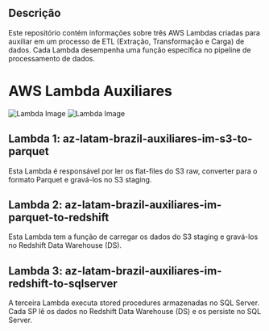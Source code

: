## Descrição

Este repositório contém informações sobre três AWS Lambdas criadas para auxiliar em um processo de ETL (Extração, Transformação e Carga) de dados. Cada Lambda desempenha uma função específica no pipeline de processamento de dados.

# AWS Lambda Auxiliares

![Lambda Image](https://github.com/eduardotas/AWS_Lambda_Auxiliares/assets/94205221/94ca367e-bafe-4147-b0d5-cc8e7503acdd)
![Lambda Image](https://github.com/eduardotas/AWS_Lambda_Auxiliares/assets/94205221/9887a0e3-0539-4282-a4e8-6677804020dc)

## Lambda 1: az-latam-brazil-auxiliares-im-s3-to-parquet

Esta Lambda é responsável por ler os flat-files do S3 raw, converter para o formato Parquet e gravá-los no S3 staging.

## Lambda 2: az-latam-brazil-auxiliares-im-parquet-to-redshift

Esta Lambda tem a função de carregar os dados do S3 staging e gravá-los no Redshift Data Warehouse (DS).

## Lambda 3: az-latam-brazil-auxiliares-im-redshift-to-sqlserver

A terceira Lambda executa stored procedures armazenadas no SQL Server. Cada SP lê os dados no Redshift Data Warehouse (DS) e os persiste no SQL Server.
